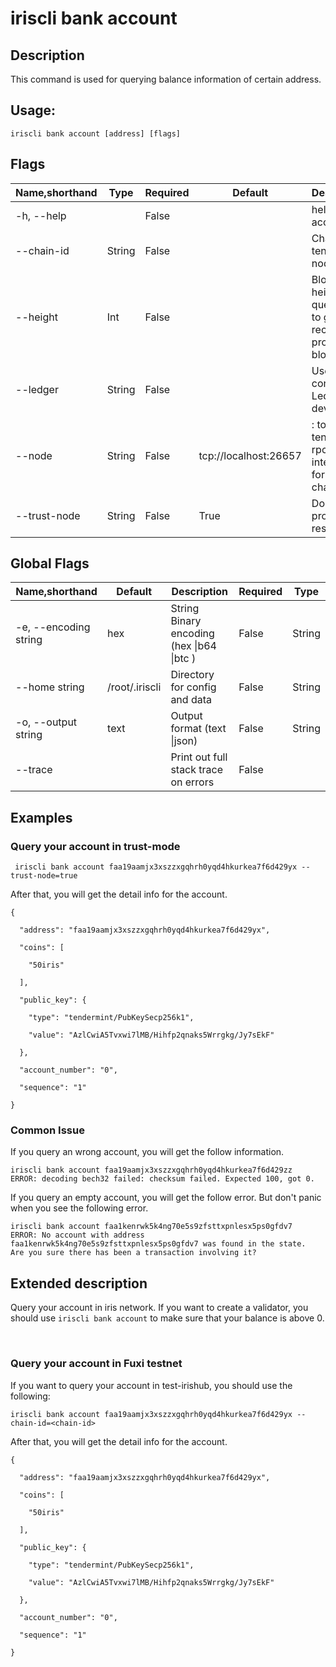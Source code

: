 # iriscli bank account

## Description

This command is used for querying balance information of certain address.

## Usage:

```
iriscli bank account [address] [flags] 
```

 

## Flags

| Name,shorthand | Type   | Required | Default               | Description                                                  |
| -------------- | ------ | -------- | --------------------- | ------------------------------------------------------------ |
| -h, --help     |        | False    |                       | help for account                                             |
| --chain-id     | String | False    |                       | Chain ID of tendermint node                                  |
| --height       | Int    | False    |                       | Block height to query, omit to get most recent provable block |
| --ledger       | String | False    |                       | Use a connected Ledger device                                |
| --node         | String | False    | tcp://localhost:26657 | <host>:<port> to tendermint rpc interface for this chain     |
| --trust-node   | String | False    | True                  | Don't verify proofs for responses                            |



## Global Flags

| Name,shorthand        | Default        | Description                                 | Required | Type   |
| --------------------- | -------------- | ------------------------------------------- | -------- | ------ |
| -e, --encoding string | hex            | String   Binary encoding (hex \|b64 \|btc ) | False    | String |
| --home string         | /root/.iriscli | Directory for config and data               | False    | String |
| -o, --output string   | text           | Output format (text \|json)                 | False    | String |
| --trace               |                | Print out full stack trace on errors        | False    |        |

## Examples

### Query your account in trust-mode

```
 iriscli bank account faa19aamjx3xszzxgqhrh0yqd4hkurkea7f6d429yx --trust-node=true
```

After that, you will get the detail info for the account.

```
{

  "address": "faa19aamjx3xszzxgqhrh0yqd4hkurkea7f6d429yx",

  "coins": [

    "50iris"

  ],

  "public_key": {

    "type": "tendermint/PubKeySecp256k1",

    "value": "AzlCwiA5Tvxwi7lMB/Hihfp2qnaks5Wrrgkg/Jy7sEkF"

  },

  "account_number": "0",

  "sequence": "1"

}

```
### Common Issue


If you query an wrong account, you will get the follow information.
```
iriscli bank account faa19aamjx3xszzxgqhrh0yqd4hkurkea7f6d429zz
ERROR: decoding bech32 failed: checksum failed. Expected 100, got 0.
```
If you query an empty account, you will get the follow error. But don't panic when you see the following error. 
```
iriscli bank account faa1kenrwk5k4ng70e5s9zfsttxpnlesx5ps0gfdv7
ERROR: No account with address faa1kenrwk5k4ng70e5s9zfsttxpnlesx5ps0gfdv7 was found in the state.
Are you sure there has been a transaction involving it?
```


## Extended description

Query your account in iris network. If you want to create a validator, you should use `iriscli bank account` to make sure 
that your balance is above 0.

​    
### Query your account in Fuxi testnet

If you want to query your account in test-irishub, you should use the following: 

```
iriscli bank account faa19aamjx3xszzxgqhrh0yqd4hkurkea7f6d429yx --chain-id=<chain-id>
```

After that, you will get the detail info for the account.

```
{

  "address": "faa19aamjx3xszzxgqhrh0yqd4hkurkea7f6d429yx",

  "coins": [

    "50iris"

  ],

  "public_key": {

    "type": "tendermint/PubKeySecp256k1",

    "value": "AzlCwiA5Tvxwi7lMB/Hihfp2qnaks5Wrrgkg/Jy7sEkF"

  },

  "account_number": "0",

  "sequence": "1"

}

```


​           
